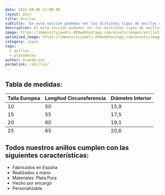 ```yaml
---
date: 2015-09-06 12:00:00
layout: post
title: Anillos
subtitle: 'En esta sección podemos ver los distintos tipos de anillos que tenemos en stock actualmente'
description: En esta sección podemos ver los distintos tipos de anillos que tenemos en stock actualmente
image: https://immensityjewels.000webhostapp.com/assets/images/anillo3.jpg
optimized_image: https://immensityjewels.000webhostapp.com/assets/images/anillo3.jpg
category: joyas
tags:
  - anillos
  - platadeley
author: mranderson
permalink: /anillos/
---
```


## Tabla de medidas:


<table>
  <thead>
    <tr>
      <th>Talla Europea</th>
      <th>Longitud Circunsferencia</th>
      <th>Diámetro Interior</th>
    </tr>
  </thead>
  <tfoot>
    <tr>
      <td>25</td>
      <td>65</td>
      <td>20,6</td>
    </tr>
  </tfoot>
  <tbody>
    <tr>
      <td>10</td>
      <td>50</td>
      <td>15,9</td>
    </tr>
    <tr>
      <td>15</td>
      <td>55</td>
      <td>17,5</td>
    </tr>
    <tr>
      <td>20</td>
      <td>60</td>
      <td>19,1</td>
    </tr>
  </tbody>
</table>

## Todos nuestros anillos cumplen con las siguientes características:

* Fabricados en España
* Realizados a mano
* Materiales: Plata Pura
* Hecho por encargo
* Personalizable